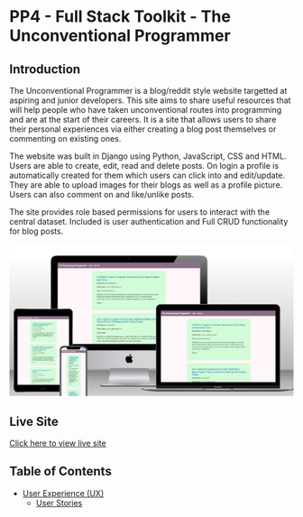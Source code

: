 # PP4 - Full Stack Toolkit - The Unconventional Programmer

## Introduction
The Unconventional Programmer is a blog/reddit style website targetted at aspiring and junior developers. This site aims to share useful resources that will help people who have taken unconventional routes into programming and are at the start of their careers. It is a site that allows users to share their personal experiences via either creating a blog post themselves or commenting on existing ones.

The website was built in Django using Python, JavaScript, CSS and HTML. Users are able to create, edit, read and delete posts. On login a profile is automatically created for them which users can click into and edit/update. They are able to upload images for their blogs as well as a profile picture. Users can also comment on and like/unlike posts.

The site provides role based permissions for users to interact with the central dataset. Included is user authentication and Full CRUD functionality for blog posts. 

![Mockup](docs/mockups/site-mockup.png)

## Live Site
[Click here to view live site](https://the-unconventional-programmer.herokuapp.com/)

## Table of Contents
- [User Experience (UX)](#user-experience)
    - [User Stories](#user-stories)







